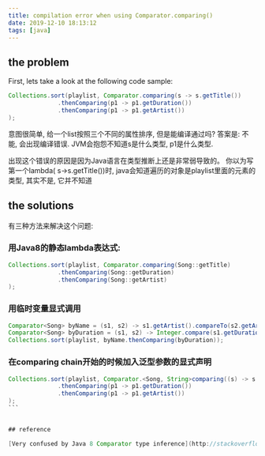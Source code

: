 ```yaml
---
title: compilation error when using Comparator.comparing()
date: 2019-12-10 18:13:12
tags: [java]
---
```


## the problem
First, lets take a look at the following code sample:

```java
Collections.sort(playlist, Comparator.comparing(s -> s.getTitle())
              .thenComparing(p1 -> p1.getDuration())
              .thenComparing(p1 -> p1.getArtist())
);
```

意图很简单, 给一个list按照三个不同的属性排序, 但是能编译通过吗?
答案是: 不能, 会出现编译错误.
JVM会抱怨不知道s是什么类型, p1是什么类型.

出现这个错误的原因是因为Java语言在类型推断上还是非常弱导致的。
你以为写第一个lambda( s->s.getTitle())时, java会知道遍历的对象是playlist里面的元素的类型, 其实不是, 它并不知道


## the solutions
有三种方法来解决这个问题:

### 用Java8的静态lambda表达式:

```java
Collections.sort(playlist, Comparator.comparing(Song::getTitle)
              .thenComparing(Song::getDuration)
              .thenComparing(Song::getArtist)
);
```

### 用临时变量显式调用

```java
Comparator<Song> byName = (s1, s2) -> s1.getArtist().compareTo(s2.getArtist());
Comparator<Song> byDuration = (s1, s2) -> Integer.compare(s1.getDuration(), s2.getDuration());
Collections.sort(playlist, byName.thenComparing(byDuration));
```


### 在comparing chain开始的时候加入泛型参数的显式声明

````java
Collections.sort(playlist, Comparator.<Song, String>comparing((s) -> s.getTitle())
              .thenComparing(p1 -> p1.getDuration())
              .thenComparing(p1 -> p1.getArtist())
);
```


## reference

[Very confused by Java 8 Comparator type inference](http://stackoverflow.com/questions/24436871/very-confused-by-java-8-comparator-type-inference)
